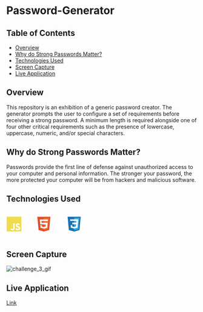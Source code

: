 
<!-- omit in toc -->
# Password-Generator

<!-- omit in toc -->
## Table of Contents
- [Overview](#overview)
- [Why do Strong Passwords Matter?](#why-do-strong-passwords-matter)
- [Technologies Used](#technologies-used)
- [Screen Capture](#screen-capture)
- [Live Application](#live-application)

## Overview
This repository is an exhibition of a generic password creator. The generator prompts the user to configure a set of requirements before receiving a strong password. A minimum length is required alongside one of four other critical requirements such as the presence of lowercase, uppercase, numeric, and/or special characters.

## Why do Strong Passwords Matter?
Passwords provide the first line of defense against unauthorized access to your computer and personal information. The stronger your password, the more protected your computer will be from hackers and malicious software.

## Technologies Used
<div style="display: inline_block"><br>
  <img height="40" align="center" alt="Chris-Js" height="30" width="40" src="https://raw.githubusercontent.com/devicons/devicon/master/icons/javascript/javascript-plain.svg">
 &nbsp;&nbsp;&nbsp;&nbsp;&nbsp;&nbsp;&nbsp;&nbsp;
<img height="40" align="center" alt="Chris-HTML" height="30" width="40" src="https://raw.githubusercontent.com/devicons/devicon/master/icons/html5/html5-original.svg">
 &nbsp;&nbsp;&nbsp;&nbsp;&nbsp;&nbsp;&nbsp;&nbsp;
<img height="40" align="center" alt="Chris-CSS" height="30" width="40" src="https://raw.githubusercontent.com/devicons/devicon/master/icons/css3/css3-original.svg">
  &nbsp;&nbsp;&nbsp;&nbsp;&nbsp;&nbsp;&nbsp;&nbsp;
</div>

</br>

## Screen Capture
![challenge_3_gif](https://user-images.githubusercontent.com/81927296/185214037-09f70327-e924-473b-8f3a-d16d14666c51.gif)

 ## Live Application
[Link](https://c1flores.github.io/Password-Generator/)
